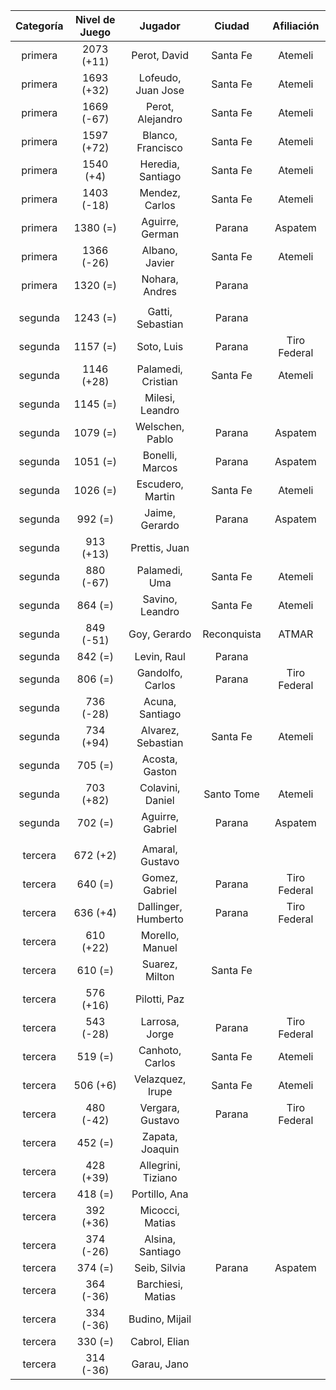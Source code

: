 |  Categoría  |  Nivel de Juego  |       Jugador       |   Ciudad    |  Afiliación  |
|:-----------:|:----------------:|:-------------------:|:-----------:|:------------:|
|   primera   |    2073 (+11)    |    Perot, David     |  Santa Fe   |   Atemeli    |
|   primera   |    1693 (+32)    | Lofeudo, Juan Jose  |  Santa Fe   |   Atemeli    |
|   primera   |    1669 (-67)    |  Perot, Alejandro   |  Santa Fe   |   Atemeli    |
|   primera   |    1597 (+72)    |  Blanco, Francisco  |  Santa Fe   |   Atemeli    |
|   primera   |    1540 (+4)     |  Heredia, Santiago  |  Santa Fe   |   Atemeli    |
|   primera   |    1403 (-18)    |   Mendez, Carlos    |  Santa Fe   |   Atemeli    |
|   primera   |     1380 (=)     |   Aguirre, German   |   Parana    |   Aspatem    |
|   primera   |    1366 (-26)    |   Albano, Javier    |  Santa Fe   |   Atemeli    |
|   primera   |     1320 (=)     |   Nohara, Andres    |   Parana    |              |
|             |                  |                     |             |              |
|   segunda   |     1243 (=)     |  Gatti, Sebastian   |   Parana    |              |
|   segunda   |     1157 (=)     |     Soto, Luis      |   Parana    | Tiro Federal |
|   segunda   |    1146 (+28)    | Palamedi, Cristian  |  Santa Fe   |   Atemeli    |
|   segunda   |     1145 (=)     |   Milesi, Leandro   |             |              |
|   segunda   |     1079 (=)     |   Welschen, Pablo   |   Parana    |   Aspatem    |
|   segunda   |     1051 (=)     |   Bonelli, Marcos   |   Parana    |   Aspatem    |
|   segunda   |     1026 (=)     |  Escudero, Martin   |  Santa Fe   |   Atemeli    |
|   segunda   |     992 (=)      |   Jaime, Gerardo    |   Parana    |   Aspatem    |
|   segunda   |    913 (+13)     |    Prettis, Juan    |             |              |
|   segunda   |    880 (-67)     |    Palamedi, Uma    |  Santa Fe   |   Atemeli    |
|   segunda   |     864 (=)      |   Savino, Leandro   |  Santa Fe   |   Atemeli    |
|   segunda   |    849 (-51)     |    Goy, Gerardo     | Reconquista |    ATMAR     |
|   segunda   |     842 (=)      |     Levin, Raul     |   Parana    |              |
|   segunda   |     806 (=)      |  Gandolfo, Carlos   |   Parana    | Tiro Federal |
|   segunda   |    736 (-28)     |   Acuna, Santiago   |             |              |
|   segunda   |    734 (+94)     | Alvarez, Sebastian  |  Santa Fe   |   Atemeli    |
|   segunda   |     705 (=)      |   Acosta, Gaston    |             |              |
|   segunda   |    703 (+82)     |  Colavini, Daniel   | Santo Tome  |   Atemeli    |
|   segunda   |     702 (=)      |  Aguirre, Gabriel   |   Parana    |   Aspatem    |
|             |                  |                     |             |              |
|   tercera   |     672 (+2)     |   Amaral, Gustavo   |             |              |
|   tercera   |     640 (=)      |   Gomez, Gabriel    |   Parana    | Tiro Federal |
|   tercera   |     636 (+4)     | Dallinger, Humberto |   Parana    | Tiro Federal |
|   tercera   |    610 (+22)     |   Morello, Manuel   |             |              |
|   tercera   |     610 (=)      |   Suarez, Milton    |  Santa Fe   |              |
|   tercera   |    576 (+16)     |    Pilotti, Paz     |             |              |
|   tercera   |    543 (-28)     |   Larrosa, Jorge    |   Parana    | Tiro Federal |
|   tercera   |     519 (=)      |   Canhoto, Carlos   |  Santa Fe   |   Atemeli    |
|   tercera   |     506 (+6)     |  Velazquez, Irupe   |  Santa Fe   |   Atemeli    |
|   tercera   |    480 (-42)     |  Vergara, Gustavo   |   Parana    | Tiro Federal |
|   tercera   |     452 (=)      |   Zapata, Joaquin   |             |              |
|   tercera   |    428 (+39)     | Allegrini, Tiziano  |             |              |
|   tercera   |     418 (=)      |    Portillo, Ana    |             |              |
|   tercera   |    392 (+36)     |   Micocci, Matias   |             |              |
|   tercera   |    374 (-26)     |  Alsina, Santiago   |             |              |
|   tercera   |     374 (=)      |    Seib, Silvia     |   Parana    |   Aspatem    |
|   tercera   |    364 (-36)     |  Barchiesi, Matias  |             |              |
|   tercera   |    334 (-36)     |   Budino, Mijail    |             |              |
|   tercera   |     330 (=)      |    Cabrol, Elian    |             |              |
|   tercera   |    314 (-36)     |     Garau, Jano     |             |              |